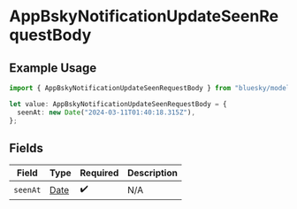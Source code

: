 # AppBskyNotificationUpdateSeenRequestBody

## Example Usage

```typescript
import { AppBskyNotificationUpdateSeenRequestBody } from "bluesky/models/operations";

let value: AppBskyNotificationUpdateSeenRequestBody = {
  seenAt: new Date("2024-03-11T01:40:18.315Z"),
};
```

## Fields

| Field                                                                                         | Type                                                                                          | Required                                                                                      | Description                                                                                   |
| --------------------------------------------------------------------------------------------- | --------------------------------------------------------------------------------------------- | --------------------------------------------------------------------------------------------- | --------------------------------------------------------------------------------------------- |
| `seenAt`                                                                                      | [Date](https://developer.mozilla.org/en-US/docs/Web/JavaScript/Reference/Global_Objects/Date) | :heavy_check_mark:                                                                            | N/A                                                                                           |